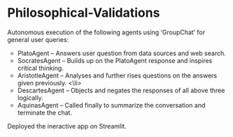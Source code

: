 # Philosophical-Validations

Autonomous execution of the following agents using ‘GroupChat’ for general user queries:
<ul type = 'circle'> <li> PlatoAgent – Answers user question from data sources and web search. </li>
<li> SocratesAgent – Builds up on the PlatoAgent response and inspires critical thinking. </li>
<li> AristotleAgent – Analyses and further rises questions on the answers given previously. <\li>
<li> DescartesAgent – Objects and negates the responses of all above three logically. </li>
<li> AquinasAgent – Called finally to summarize the conversation and terminate the chat. </li> </ul>
   
Deployed the ineractive app on Streamlit.
